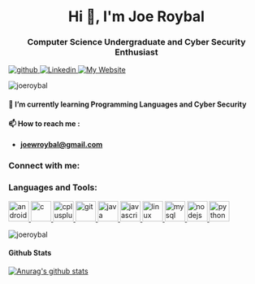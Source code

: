 <h1 align="center">Hi 👋, I'm Joe Roybal</h1>
<h3 align="center">Computer Science Undergraduate and Cyber Security Enthusiast</h3>
<a href="https://github.com/JoeRoybal" target="_blank"> <img src="https://img.shields.io/badge/github-%23100000.svg?&style=for-the-badge&logo=github&logoColor=white" alt="github"/> <a/>
<a href="https://www.linkedin.com/in/joe-roybal" target="_blank"> <img src="https://img.shields.io/badge/linkedin-%230077B5.svg?&style=for-the-badge&logo=linkedin&logoColor=white" alt="Linkedin"/> <a/>
<a href="https://joeroybal.com/" target="_blank"> <img src="https://img.shields.io/badge/{FIRST}-{SECONDARY}-%23{HEX-COLOR}.svg?&style=for-the-badge&logo=https://github.com/JoeRoybal/JoeRoybal/blob/main/logo.svg&logoColor=white" alt="My Website"/> <a/>
</p>

<p align="left"> <img src="https://komarev.com/ghpvc/?username=joeroybal" alt="joeroybal" /> </p>

#### 🌱 I’m currently learning **Programming Languages and Cyber Security**

#### 📫 How to reach me :
* **joewroybal@gmail.com**

<h3 align="left">Connect with me:</h3>
<h3 align="left">Languages and Tools:</h3>
<p align="left"> <a href="https://developer.android.com" target="_blank"> <img src="https://devicons.github.io/devicon/devicon.git/icons/android/android-original-wordmark.svg" alt="android" width="40" height="40"/> </a> <a href="https://www.cprogramming.com/" target="_blank"> <img src="https://devicons.github.io/devicon/devicon.git/icons/c/c-original.svg" alt="c" width="40" height="40"/> </a> <a href="https://www.w3schools.com/cpp/" target="_blank"> <img src="https://devicons.github.io/devicon/devicon.git/icons/cplusplus/cplusplus-original.svg" alt="cplusplus" width="40" height="40"/> </a> <a href="https://git-scm.com/" target="_blank"> <img src="https://www.vectorlogo.zone/logos/git-scm/git-scm-icon.svg" alt="git" width="40" height="40"/> </a> <a href="https://www.java.com" target="_blank"> <img src="https://devicons.github.io/devicon/devicon.git/icons/java/java-original-wordmark.svg" alt="java" width="40" height="40"/> </a> <a href="https://developer.mozilla.org/en-US/docs/Web/JavaScript" target="_blank"> <img src="https://devicons.github.io/devicon/devicon.git/icons/javascript/javascript-original.svg" alt="javascript" width="40" height="40"/> </a> <a href="https://www.linux.org/" target="_blank"> <img src="https://devicons.github.io/devicon/devicon.git/icons/linux/linux-original.svg" alt="linux" width="40" height="40"/> </a> <a href="https://www.mysql.com/" target="_blank"> <img src="https://devicons.github.io/devicon/devicon.git/icons/mysql/mysql-original-wordmark.svg" alt="mysql" width="40" height="40"/> </a> <a href="https://nodejs.org" target="_blank"> <img src="https://devicons.github.io/devicon/devicon.git/icons/nodejs/nodejs-original-wordmark.svg" alt="nodejs" width="40" height="40"/> </a> <a href="https://www.python.org" target="_blank"> <img src="https://devicons.github.io/devicon/devicon.git/icons/python/python-original.svg" alt="python" width="40" height="40"/> </a> </p>

<p><img align="center" src="https://github-readme-stats.vercel.app/api/top-langs/?username=joeroybal&layout=compact" alt="joeroybal" /></p>


#### Github Stats


[![Anurag's github stats](https://github-readme-stats.vercel.app/api?username=joeroybal&theme=onedark&count_private=true&show_icons=true)](https://github.com/anuraghazra/github-readme-stats)
